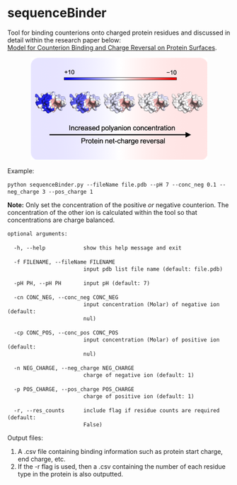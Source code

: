 # sequenceBinder
Tool for binding counterions onto charged protein residues and discussed in detail within the research paper below:  
[Model for Counterion Binding and Charge Reversal on Protein Surfaces](https://doi-org.manchester.idm.oclc.org/10.1021/acs.molpharmaceut.9b01047).

<p align="center">
<img src="https://github.com/jkalayan/sequenceBinder/blob/master/abstract_image5.png" width="400">
</p>

Example: 
```
python sequenceBinder.py --fileName file.pdb --pH 7 --conc_neg 0.1 --neg_charge 3 --pos_charge 1
``` 
**Note:** Only set the concentration of the positive *or* negative counterion. The concentration of the other ion is calculated within the tool so that concentrations are charge balanced.

```
optional arguments:

  -h, --help            show this help message and exit
  
  -f FILENAME, --fileName FILENAME
                        input pdb list file name (default: file.pdb)
                        
  -pH PH, --pH PH       input pH (default: 7)
  
  -cn CONC_NEG, --conc_neg CONC_NEG
                        input concentration (Molar) of negative ion (default:
                        nul)
                        
  -cp CONC_POS, --conc_pos CONC_POS
                        input concentration (Molar) of positive ion (default:
                        nul)
                        
  -n NEG_CHARGE, --neg_charge NEG_CHARGE
                        charge of negative ion (default: 1)
                        
  -p POS_CHARGE, --pos_charge POS_CHARGE
                        charge of positive ion (default: 1)
                        
  -r, --res_counts      include flag if residue counts are required (default:
                        False)
```

Output files:
1. A .csv file containing binding information such as protein start charge, end charge, etc.
2. If the -r flag is used, then a .csv containing the number of each residue type in the protein is also outputted.
